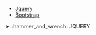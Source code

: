 - [Jquery](https://github.com/b-tekinli/WT1976-WEB#jquery-nedir-)
- [Bootstrap]()

<details>
  
  <summary>:hammer_and_wrench: JQUERY</summary>

# jQuery nedir? <br />

![jquery](https://github.com/b-tekinli/WT1976-WEB/blob/main/jquery/images/jquery.png)

Küçük boyutlu, hızlı ve zengin özellikli bir JavaScript kütüphanesidir.

Normalde JavaScript ile yaptığınız birçok işlemi daha az kodla ve
daha basit şekilde yapmanıza yardımcı olur.

Çok sayıda tarayıcıda sorunsuz çalışır ve geliştirmeye açıktır.

Piyasada jQuery ile geliştirilmiş herkesin kullanıma açık ve ücretsiz
birçok eklenti ve kütüphane de bulunmaktadır.

<br />

jQuery ile yapılabilecekler:

- HTML dökümanında gezinme ve manipülasyon (traversal & manipulation)
- Olay Yönetimi (event handling)
- Animasyon
- Ajax

<br />

![domTree](https://github.com/b-tekinli/WT1976-WEB/blob/main/jquery/images/domTree.png)
![domReady](https://github.com/b-tekinli/WT1976-WEB/blob/main/jquery/images/domReady.jpg)

<br />

Faydalı linkler:
- jQuery hakkında her şey ==> https://oscarotero.com/jquery/
- jQuery w3schools ==> https://www.w3schools.com/jquery/

  <summary>:hammer_and_wrench: BOOTSTRAP</summary>
  
 # Bootstrap nedir?
  
  Web sayfaları veya uygulamalarında kullanılabilecek, HTML ve CSS tabanlı tasarım şablonlarını içerir.
  
</details>
